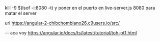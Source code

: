 kill -9 $(lsof -i:8080 -t)
y poner en el puerto en live-server.js 8080 para matar el server

url
https://angular-2-chibchombiano26.c9users.io/src/

-- aca voy
https://angular.io/docs/ts/latest/tutorial/toh-pt1.html